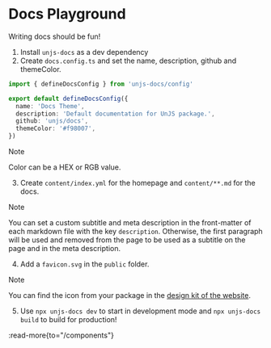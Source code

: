 # Docs Playground

Writing docs should be fun!

1. Install `unjs-docs` as a dev dependency
2. Create `docs.config.ts` and set the name, description, github and themeColor.

```ts
import { defineDocsConfig } from 'unjs-docs/config'

export default defineDocsConfig({
  name: 'Docs Theme',
  description: 'Default documentation for UnJS package.',
  github: 'unjs/docs',
  themeColor: '#f98007',
})
```

> [!NOTE]
> Color can be a HEX or RGB value.

3. Create `content/index.yml` for the homepage and `content/**.md` for the docs.

> [!NOTE]
> You can set a custom subtitle and meta description in the front-matter of each markdown file with the key `description`. Otherwise, the first paragraph will be used and removed from the page to be used as a subtitle on the page and in the meta description.

4. Add a `favicon.svg` in the `public` folder.

> [!NOTE]
> You can find the icon from your package in the [design kit of the website](https://unjs.io/design-kit#package-logos).

5. Use `npx unjs-docs dev` to start in development mode and `npx unjs-docs build` to build for production!

:read-more{to="/components"}
